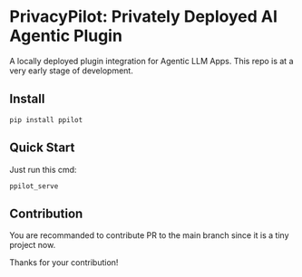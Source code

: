 # PrivacyPilot: Privately Deployed AI Agentic Plugin

A locally deployed plugin integration for Agentic LLM Apps. This repo is at a very early stage of development.

## Install
```
pip install ppilot
```

## Quick Start
Just run this cmd:
```
ppilot_serve
```

## Contribution

You are recommanded to contribute PR to the main branch since it is a tiny project now.

Thanks for your contribution!
